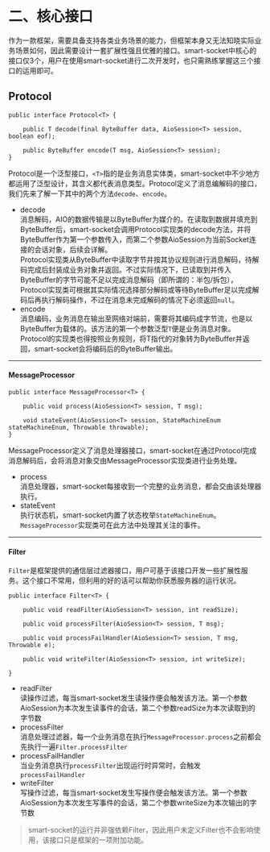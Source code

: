 # 二、核心接口

作为一款框架，需要具备支持各类业务场景的能力，但框架本身又无法知晓实际业务场景如何，因此需要设计一套扩展性强且优雅的接口。smart-socket中核心的接口仅3个，用户在使用smart-socket进行二次开发时，也只需熟练掌握这三个接口的运用即可。

## Protocol
```
public interface Protocol<T> {

    public T decode(final ByteBuffer data, AioSession<T> session, boolean eof);

    public ByteBuffer encode(T msg, AioSession<T> session);
}
```
Protocol是一个泛型接口，`<T>`指的是业务消息实体类，smart-socket中不少地方都运用了泛型设计，其含义都代表消息类型。Protocol定义了消息编解码的接口，我们先来了解一下其中的两个方法`decode`、`encode`。
- decode    
消息解码，AIO的数据传输是以ByteBuffer为媒介的。在读取到数据并填充到ByteBuffer后，smart-socket会调用Protocol实现类的decode方法，并将ByteBuffer作为第一个参数传入，而第二个参数AioSession为当前Socket连接的会话对象，后续会详解。   
Protocol实现类从ByteBuffer中读取字节并按其协议规则进行消息解码，待解码完成后封装成业务对象并返回。不过实际情况下，已读取到并传入ByteBuffer的字节可能不足以完成消息解码（即所谓的：半包/拆包），Protocol实现类可根据其实际情况选择部分解码或等待ByteBuffer足以完成解码后再执行解码操作，不过在消息未完成解码的情况下必须返回`null`。
- encode    
消息编码，业务消息在输出至网络对端前，需要将其编码成字节流，也是以ByteBuffer为载体的。该方法的第一个参数泛型`T`便是业务消息对象。Protocol的实现类也得按照业务规则，将T指代的对象转为ByteBuffer并返回，smart-socket会将编码后的ByteBuffer输出。

----
#### MessageProcessor
```
public interface MessageProcessor<T> {

    public void process(AioSession<T> session, T msg);

    void stateEvent(AioSession<T> session, StateMachineEnum stateMachineEnum, Throwable throwable);
}
```
MessageProcessor定义了消息处理器接口，smart-socket在通过Protocol完成消息解码后，会将消息对象交由MessageProcessor实现类进行业务处理。
- process    
消息处理器，smart-socket每接收到一个完整的业务消息，都会交由该处理器执行。
- stateEvent    
执行状态机，smart-socket内置了状态枚举`StateMachineEnum`。`MessageProcessor`实现类可在此方法中处理其关注的事件。

----

#### Filter
`Filter`是框架提供的通信层过滤器接口，用户可基于该接口开发一些扩展性服务。这个接口不常用，但利用的好的话可以帮助你获悉服务器的运行状况。
```
public interface Filter<T> {

    public void readFilter(AioSession<T> session, int readSize);

    public void processFilter(AioSession<T> session, T msg);

    public void processFailHandler(AioSession<T> session, T msg, Throwable e);

    public void writeFilter(AioSession<T> session, int writeSize);

}
```
- readFilter    
读操作过滤，每当smart-socket发生读操作便会触发该方法。第一个参数AioSession为本次发生读事件的会话，第二个参数readSize为本次读取到的字节数
- processFilter    
消息处理过滤器，每一个业务消息在执行`MessageProcessor.process`之前都会先执行一遍`Filter.processFilter`
- processFailHandler    
当业务消息执行`processFilter`出现运行时异常时，会触发`processFailHandler`
- writeFilter    
写操作过滤，每当smart-socket发生写操作便会触发该方法。第一个参数AioSession为本次发生写事件的会话，第二个参数writeSize为本次输出的字节数
> smart-socket的运行并非强依赖Filter，因此用户未定义Filter也不会影响使用，该接口只是框架的一项附加功能。


